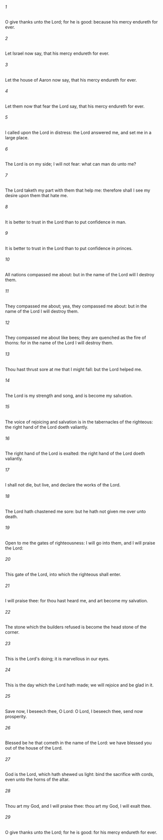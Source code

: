###### 1
O give thanks unto the Lord; for he is good: because his mercy endureth for ever.

###### 2
Let Israel now say, that his mercy endureth for ever.

###### 3
Let the house of Aaron now say, that his mercy endureth for ever.

###### 4
Let them now that fear the Lord say, that his mercy endureth for ever.

###### 5
I called upon the Lord in distress: the Lord answered me, and set me in a large place.

###### 6
The Lord is on my side; I will not fear: what can man do unto me?

###### 7
The Lord taketh my part with them that help me: therefore shall I see my desire upon them that hate me.

###### 8
It is better to trust in the Lord than to put confidence in man.

###### 9
It is better to trust in the Lord than to put confidence in princes.

###### 10
All nations compassed me about: but in the name of the Lord will I destroy them.

###### 11
They compassed me about; yea, they compassed me about: but in the name of the Lord I will destroy them.

###### 12
They compassed me about like bees; they are quenched as the fire of thorns: for in the name of the Lord I will destroy them.

###### 13
Thou hast thrust sore at me that I might fall: but the Lord helped me.

###### 14
The Lord is my strength and song, and is become my salvation.

###### 15
The voice of rejoicing and salvation is in the tabernacles of the righteous: the right hand of the Lord doeth valiantly.

###### 16
The right hand of the Lord is exalted: the right hand of the Lord doeth valiantly.

###### 17
I shall not die, but live, and declare the works of the Lord.

###### 18
The Lord hath chastened me sore: but he hath not given me over unto death.

###### 19
Open to me the gates of righteousness: I will go into them, and I will praise the Lord:

###### 20
This gate of the Lord, into which the righteous shall enter.

###### 21
I will praise thee: for thou hast heard me, and art become my salvation.

###### 22
The stone which the builders refused is become the head stone of the corner.

###### 23
This is the Lord's doing; it is marvellous in our eyes.

###### 24
This is the day which the Lord hath made; we will rejoice and be glad in it.

###### 25
Save now, I beseech thee, O Lord: O Lord, I beseech thee, send now prosperity.

###### 26
Blessed be he that cometh in the name of the Lord: we have blessed you out of the house of the Lord.

###### 27
God is the Lord, which hath shewed us light: bind the sacrifice with cords, even unto the horns of the altar.

###### 28
Thou art my God, and I will praise thee: thou art my God, I will exalt thee.

###### 29
O give thanks unto the Lord; for he is good: for his mercy endureth for ever.

